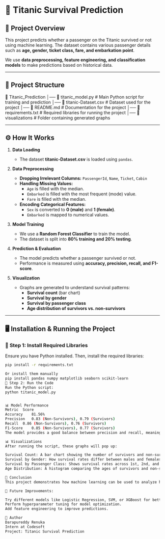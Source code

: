# 🚢 Titanic Survival Prediction

## 🎯 Project Overview
This project predicts whether a passenger on the Titanic survived or not using machine learning. The dataset contains various passenger details such as **age, gender, ticket class, fare, and embarkation point**. 

We use **data preprocessing, feature engineering, and classification models** to make predictions based on historical data.

---

## 📂 **Project Structure**
📁 Titanic_Prediction
│── 📄 titanic_model.py        # Main Python script for training and prediction
│── 📄 titanic-Dataset.csv     # Dataset used for the project
│── 📄 README.md               # Documentation for the project
│── 📄 requirements.txt        # Required libraries for running the project
│── 📁 visualizations          # Folder containing generated graphs


---

## ⚙️ **How It Works**
1. **Data Loading**  
   - The dataset **titanic-Dataset.csv** is loaded using `pandas`.

2. **Data Preprocessing**  
   - **Dropping Irrelevant Columns:** `PassengerId`, `Name`, `Ticket`, `Cabin`  
   - **Handling Missing Values:**  
     - `Age` is filled with the median.  
     - `Embarked` is filled with the most frequent (mode) value.  
     - `Fare` is filled with the median.  
   - **Encoding Categorical Features:**  
     - `Sex` is converted to **0 (male)** and **1 (female)**.  
     - `Embarked` is mapped to numerical values.  

3. **Model Training**  
   - We use a **Random Forest Classifier** to train the model.
   - The dataset is split into **80% training and 20% testing**.

4. **Prediction & Evaluation**  
   - The model predicts whether a passenger survived or not.
   - Performance is measured using **accuracy, precision, recall, and F1-score**.

5. **Visualization**  
   - Graphs are generated to understand survival patterns:
     - **Survival count** (bar chart)
     - **Survival by gender**
     - **Survival by passenger class**
     - **Age distribution of survivors vs. non-survivors**

---

## 🖥️ **Installation & Running the Project**
### 🔹 **Step 1: Install Required Libraries**
Ensure you have Python installed. Then, install the required libraries:
```bash
pip install -r requirements.txt

Or install them manually
pip install pandas numpy matplotlib seaborn scikit-learn
🔹 Step 2: Run the Code
Run the Python script:
python titanic_model.py


📊 Model Performance
Metric	Score
Accuracy	81.56%
Precision	0.83 (Non-Survivors), 0.79 (Survivors)
Recall	0.86 (Non-Survivors), 0.76 (Survivors)
F1-Score	0.85 (Non-Survivors), 0.77 (Survivors)
The model provides a good balance between precision and recall, meaning it effectively predicts survival outcomes.

📊 Visualizations
After running the script, these graphs will pop up:

Survival Count: A bar chart showing the number of survivors and non-survivors.
Survival by Gender: How survival rates differ between males and females.
Survival by Passenger Class: Shows survival rates across 1st, 2nd, and 3rd class passengers.
Age Distribution: A histogram comparing the ages of survivors and non-survivors.

🚀 Conclusion
This project demonstrates how machine learning can be used to analyze historical events and make predictions. The model provides useful insights into survival patterns based on passenger characteristics.

🔹 Future Improvements:

Try different models like Logistic Regression, SVM, or XGBoost for better accuracy.
Perform hyperparameter tuning for model optimization.
Add feature engineering to improve predictions.

📝 Author
Darapureddy Renuka
Intern at Codesoft
Project: Titanic Survival Prediction